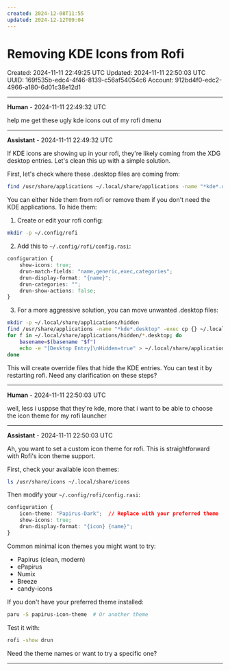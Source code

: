 ```yaml
---
created: 2024-12-08T11:55
updated: 2024-12-12T09:04
---
```

# Removing KDE Icons from Rofi

Created: 2024-11-11 22:49:25 UTC
Updated: 2024-11-11 22:50:03 UTC
UUID: 169f535b-edc4-4f46-8139-c56af54054c6
Account: 912bd4f0-edc2-4966-a180-6d01c38e12d1

---

**Human** - 2024-11-11 22:49:32 UTC

help me get these ugly kde icons out of my rofi dmenu

---

**Assistant** - 2024-11-11 22:49:32 UTC

 If KDE icons are showing up in your rofi, they're likely coming from the XDG desktop entries. Let's clean this up with a simple solution.

First, let's check where these .desktop files are coming from:

```bash
find /usr/share/applications ~/.local/share/applications -name "*kde*.desktop"
```

You can either hide them from rofi or remove them if you don't need the KDE applications. To hide them:

1. Create or edit your rofi config:
```bash
mkdir -p ~/.config/rofi
```

2. Add this to `~/.config/rofi/config.rasi`:
```css
configuration {
    show-icons: true;
    drun-match-fields: "name,generic,exec,categories";
    drun-display-format: "{name}";
    drun-categories: "";
    drun-show-actions: false;
}
```

3. For a more aggressive solution, you can move unwanted .desktop files:
```bash
mkdir -p ~/.local/share/applications/hidden
find /usr/share/applications -name "*kde*.desktop" -exec cp {} ~/.local/share/applications/hidden/ \;
for f in ~/.local/share/applications/hidden/*.desktop; do
    basename=$(basename "$f")
    echo -e "[Desktop Entry]\nHidden=true" > ~/.local/share/applications/$basename
done
```

This will create override files that hide the KDE entries. You can test it by restarting rofi. Need any clarification on these steps?

---

**Human** - 2024-11-11 22:50:03 UTC

well, less i usppse that they're kde, more that i want to be able to choose the icon theme for my rofi launcher

---

**Assistant** - 2024-11-11 22:50:03 UTC

 Ah, you want to set a custom icon theme for rofi. This is straightforward with Rofi's icon theme support.

First, check your available icon themes:

```bash
ls /usr/share/icons ~/.local/share/icons
```

Then modify your `~/.config/rofi/config.rasi`:
```css
configuration {
    icon-theme: "Papirus-Dark";  // Replace with your preferred theme
    show-icons: true;
    drun-display-format: "{icon} {name}";
}
```

Common minimal icon themes you might want to try:
- Papirus (clean, modern)
- ePapirus
- Numix
- Breeze
- candy-icons

If you don't have your preferred theme installed:
```bash
paru -S papirus-icon-theme  # Or another theme
```

Test it with:
```bash
rofi -show drun
```

Need the theme names or want to try a specific one?

---

